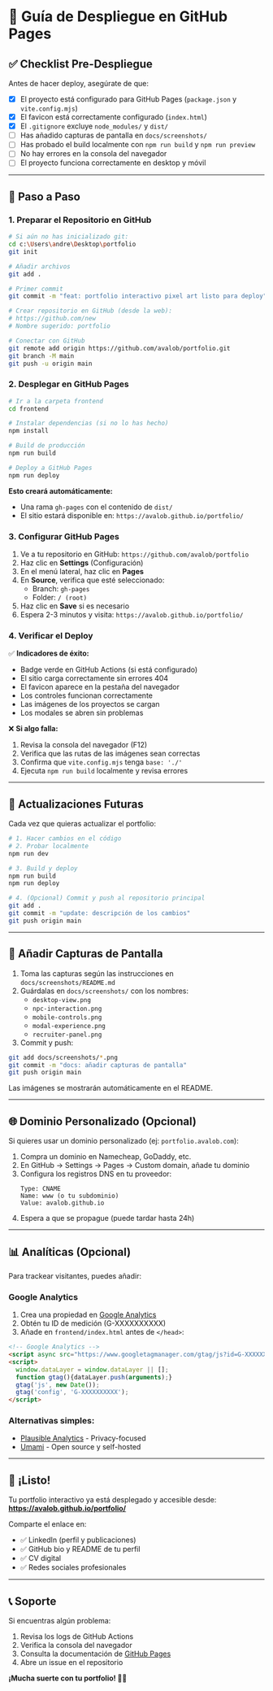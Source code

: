 # 🚀 Guía de Despliegue en GitHub Pages

## ✅ Checklist Pre-Despliegue

Antes de hacer deploy, asegúrate de que:

- [x] El proyecto está configurado para GitHub Pages (`package.json` y `vite.config.mjs`)
- [x] El favicon está correctamente configurado (`index.html`)
- [x] El `.gitignore` excluye `node_modules/` y `dist/`
- [ ] Has añadido capturas de pantalla en `docs/screenshots/`
- [ ] Has probado el build localmente con `npm run build` y `npm run preview`
- [ ] No hay errores en la consola del navegador
- [ ] El proyecto funciona correctamente en desktop y móvil

---

## 📝 Paso a Paso

### 1. Preparar el Repositorio en GitHub

```bash
# Si aún no has inicializado git:
cd c:\Users\andre\Desktop\portfolio
git init

# Añadir archivos
git add .

# Primer commit
git commit -m "feat: portfolio interactivo pixel art listo para deploy"

# Crear repositorio en GitHub (desde la web):
# https://github.com/new
# Nombre sugerido: portfolio

# Conectar con GitHub
git remote add origin https://github.com/avalob/portfolio.git
git branch -M main
git push -u origin main
```

### 2. Desplegar en GitHub Pages

```bash
# Ir a la carpeta frontend
cd frontend

# Instalar dependencias (si no lo has hecho)
npm install

# Build de producción
npm run build

# Deploy a GitHub Pages
npm run deploy
```

**Esto creará automáticamente:**
- Una rama `gh-pages` con el contenido de `dist/`
- El sitio estará disponible en: `https://avalob.github.io/portfolio/`

### 3. Configurar GitHub Pages

1. Ve a tu repositorio en GitHub: `https://github.com/avalob/portfolio`
2. Haz clic en **Settings** (Configuración)
3. En el menú lateral, haz clic en **Pages**
4. En **Source**, verifica que esté seleccionado:
   - Branch: `gh-pages`
   - Folder: `/ (root)`
5. Haz clic en **Save** si es necesario
6. Espera 2-3 minutos y visita: `https://avalob.github.io/portfolio/`

### 4. Verificar el Deploy

✅ **Indicadores de éxito:**
- Badge verde en GitHub Actions (si está configurado)
- El sitio carga correctamente sin errores 404
- El favicon aparece en la pestaña del navegador
- Los controles funcionan correctamente
- Las imágenes de los proyectos se cargan
- Los modales se abren sin problemas

❌ **Si algo falla:**
1. Revisa la consola del navegador (F12)
2. Verifica que las rutas de las imágenes sean correctas
3. Confirma que `vite.config.mjs` tenga `base: './'`
4. Ejecuta `npm run build` localmente y revisa errores

---

## 🔄 Actualizaciones Futuras

Cada vez que quieras actualizar el portfolio:

```bash
# 1. Hacer cambios en el código
# 2. Probar localmente
npm run dev

# 3. Build y deploy
npm run build
npm run deploy

# 4. (Opcional) Commit y push al repositorio principal
git add .
git commit -m "update: descripción de los cambios"
git push origin main
```

---

## 🎨 Añadir Capturas de Pantalla

1. Toma las capturas según las instrucciones en `docs/screenshots/README.md`
2. Guárdalas en `docs/screenshots/` con los nombres:
   - `desktop-view.png`
   - `npc-interaction.png`
   - `mobile-controls.png`
   - `modal-experience.png`
   - `recruiter-panel.png`
3. Commit y push:

```bash
git add docs/screenshots/*.png
git commit -m "docs: añadir capturas de pantalla"
git push origin main
```

Las imágenes se mostrarán automáticamente en el README.

---

## 🌐 Dominio Personalizado (Opcional)

Si quieres usar un dominio personalizado (ej: `portfolio.avalob.com`):

1. Compra un dominio en Namecheap, GoDaddy, etc.
2. En GitHub → Settings → Pages → Custom domain, añade tu dominio
3. Configura los registros DNS en tu proveedor:
   ```
   Type: CNAME
   Name: www (o tu subdominio)
   Value: avalob.github.io
   ```
4. Espera a que se propague (puede tardar hasta 24h)

---

## 📊 Analíticas (Opcional)

Para trackear visitantes, puedes añadir:

### Google Analytics
1. Crea una propiedad en [Google Analytics](https://analytics.google.com/)
2. Obtén tu ID de medición (G-XXXXXXXXXX)
3. Añade en `frontend/index.html` antes de `</head>`:

```html
<!-- Google Analytics -->
<script async src="https://www.googletagmanager.com/gtag/js?id=G-XXXXXXXXXX"></script>
<script>
  window.dataLayer = window.dataLayer || [];
  function gtag(){dataLayer.push(arguments);}
  gtag('js', new Date());
  gtag('config', 'G-XXXXXXXXXX');
</script>
```

### Alternativas simples:
- [Plausible Analytics](https://plausible.io/) - Privacy-focused
- [Umami](https://umami.is/) - Open source y self-hosted

---

## 🎉 ¡Listo!

Tu portfolio interactivo ya está desplegado y accesible desde:
**https://avalob.github.io/portfolio/**

Comparte el enlace en:
- ✅ LinkedIn (perfil y publicaciones)
- ✅ GitHub bio y README de tu perfil
- ✅ CV digital
- ✅ Redes sociales profesionales

---

## 📞 Soporte

Si encuentras algún problema:
1. Revisa los logs de GitHub Actions
2. Verifica la consola del navegador
3. Consulta la documentación de [GitHub Pages](https://docs.github.com/es/pages)
4. Abre un issue en el repositorio

**¡Mucha suerte con tu portfolio! 🚀✨**

